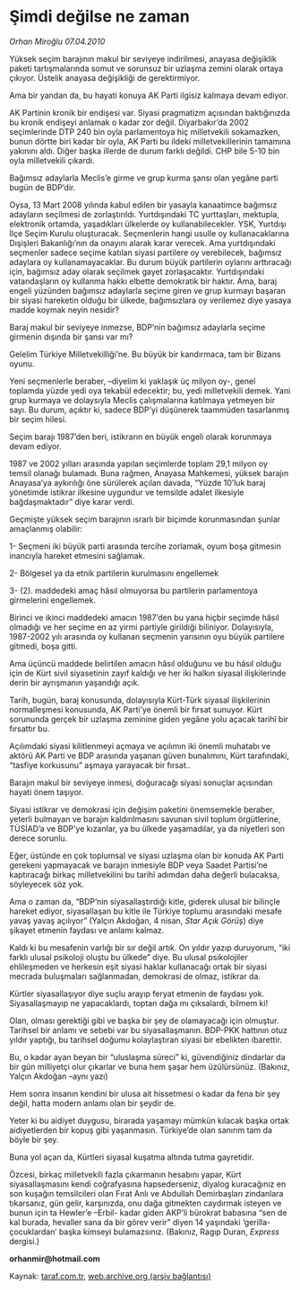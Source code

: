 # Şimdi değilse ne zaman

*Orhan Miroğlu 07.04.2010*

<div class="yazi"><p>Yüksek seçim barajının makul bir seviyeye indirilmesi, anayasa değişiklik paketi tartışmalarında somut ve sorunsuz bir uzlaşma zemini olarak ortaya çıkıyor. Üstelik anayasa değişikliği de gerektirmiyor. </p>
<p>Ama bir yandan da, bu hayati konuya AK Parti ilgisiz kalmaya devam ediyor. </p>
<p>AK Partinin kronik bir endişesi var. Siyasi pragmatizm açısından baktığınızda bu kronik endişeyi anlamak o kadar zor değil. Diyarbakır’da 2002 seçimlerinde DTP 240 bin oyla parlamentoya hiç milletvekili sokamazken, bunun dörtte biri kadar bir oyla, AK Parti bu ildeki milletvekillerinin tamamına yakınını aldı. Diğer başka illerde de durum farklı değildi. CHP bile 5-10 bin oyla milletvekili çıkardı. </p>
<p>Bağımsız adaylarla Meclis’e girme ve grup kurma şansı olan yegâne parti bugün de BDP’dir.</p>
<p>Oysa, 13 Mart 2008 yılında kabul edilen bir yasayla kanaatimce bağımsız adayların seçilmesi de zorlaştırıldı. Yurtdışındaki TC yurttaşları, mektupla, elektronik ortamda, yaşadıkları ülkelerde oy kullanabilecekler. YSK, Yurtdışı İlçe Seçim Kurulu oluşturacak. Seçmenlerin hangi usulle oy kullanacaklarına Dışişleri Bakanlığı’nın da onayını alarak karar verecek. Ama yurtdışındaki seçmenler sadece seçime katılan siyasi partilere oy verebilecek, bağımsız adaylara oy kullanamayacaklar. Bu durum büyük partilerin oylarını arttıracağı için, bağımsız aday olarak seçilmek gayet zorlaşacaktır. Yurtdışındaki vatandaşların oy kullanma hakkı elbette demokratik bir haktır. Ama, baraj engeli yüzünden bağımsız adaylarla seçime giren ve grup kurmayı başaran bir siyasi hareketin olduğu bir ülkede, bağımsızlara oy verilemez diye yasaya madde koymak neyin nesidir?</p>
<p>Baraj makul bir seviyeye inmezse, BDP’nin bağımsız adaylarla seçime girmenin dışında bir şansı var mı? </p>
<p>Gelelim Türkiye Milletvekilliği’ne. Bu büyük bir kandırmaca, tam bir Bizans oyunu. </p>
<p>Yeni seçmenlerle beraber, –diyelim ki yaklaşık üç milyon oy-, genel toplamda yüzde yedi oya tekabül edecektir; bu, yedi milletvekili demek. Yani grup kurmaya ve dolaysıyla Meclis çalışmalarına katılmaya yetmeyen bir sayı. Bu durum, açıktır ki, sadece BDP’yi düşünerek taammüden tasarlanmış bir seçim hilesi.</p>
<p>Seçim barajı 1987’den beri, istikrarın en büyük engeli olarak korunmaya devam ediyor. </p>
<p>1987 ve 2002 yılları arasında yapılan seçimlerde toplam 29,1 milyon oy temsil olanağı bulamadı. Buna rağmen, Anayasa Mahkemesi, yüksek barajın Anayasa’ya aykırılığı öne sürülerek açılan davada, “Yüzde 10’luk baraj yönetimde istikrar ilkesine uygundur ve temsilde adalet ilkesiyle bağdaşmaktadır” diye karar verdi. </p>
<p>Geçmişte yüksek seçim barajının ısrarlı bir biçimde korunmasından şunlar amaçlanmış olabilir:</p>
<p>1- Seçmeni iki büyük parti arasında tercihe zorlamak, oyum boşa gitmesin inancıyla hareket etmesini sağlamak.</p>
<p>2- Bölgesel ya da etnik partilerin kurulmasını engellemek</p>
<p>3- (2). maddedeki amaç hâsıl olmuyorsa bu partilerin parlamentoya girmelerini engellemek.</p>
<p>Birinci ve ikinci maddedeki amacın 1987’den bu yana hiçbir seçimde hâsıl olmadığı ve her seçime en az yirmi partiyle girildiği biliniyor. Dolayısıyla, 1987-2002 yılı arasında oy kullanan seçmenin yarısının oyu büyük partilere gitmedi, boşa gitti. </p>
<p>Ama üçüncü maddede belirtilen amacın hâsıl olduğunu ve bu hâsıl olduğu için de Kürt sivil siyasetinin zayıf kaldığı ve her iki halkın siyasal ilişkilerinde derin bir ayrışmanın yaşandığı açık.</p>
<p>Tarih, bugün, baraj konusunda, dolayısıyla Kürt-Türk siyasal ilişkilerinin normalleşmesi konusunda, AK Parti’ye önemli bir fırsat sunuyor. Kürt sorununda gerçek bir uzlaşma zeminine giden yegâne yolu açacak tarihî bir fırsattır bu.</p>
<p>Açılımdaki siyasi kilitlenmeyi açmaya ve açılımın iki önemli muhatabı ve aktörü AK Parti ve BDP arasında yaşanan güven bunalımını, Kürt tarafındaki, “tasfiye korkusunu” aşmaya yarayacak bir fırsat..</p>
<p>Barajın makul bir seviyeye inmesi, doğuracağı siyasi sonuçlar açısından hayati önem taşıyor.</p>
<p>Siyasi istikrar ve demokrasi için değişim paketini önemsemekle beraber, yeterli bulmayan ve barajın kaldırılmasını savunan sivil toplum örgütlerine, TÜSİAD’a ve BDP’ye kızanlar, ya bu ülkede yaşamadılar, ya da niyetleri son derece sorunlu.</p>
<p>Eğer, üstünde en çok toplumsal ve siyasi uzlaşma olan bir konuda AK Parti gerekeni yapmayacak ve barajın inmesiyle BDP veya Saadet Partisi’ne kaptıracağı birkaç milletvekilini bu tarihî adımdan daha değerli bulacaksa, söyleyecek söz yok. </p>
<p>Ama o zaman da, “BDP’nin siyasallaştırdığı kitle, giderek ulusal bir bilinçle hareket ediyor, siyasallaşan bu kitle ile Türkiye toplumu arasındaki mesafe yavaş yavaş açılıyor” (Yalçın Akdoğan, 4 nisan, <i>Star Açık Görüş</i>) diye şikayet etmenin faydası ve anlamı kalmaz. </p>
<p>Kaldı ki bu mesafenin varlığı bir sır değil artık. On yıldır yazıp duruyorum, “iki farklı ulusal psikoloji oluştu bu ülkede” diye. Bu ulusal psikolojiler ehlileşmeden ve herkesin eşit siyasi haklar kullanacağı ortak bir siyasi mecrada buluşmaları sağlanmadan, demokrasi de olmaz, istikrar da. </p>
<p>Kürtler siyasallaşıyor diye suçlu arayıp feryat etmenin de faydası yok. Siyasallaşmayıp ne yapacaklardı, toptan dağa mı çıksalardı, bilmem ki! </p>
<p>Olan, olması gerektiği gibi ve başka bir şey de olamayacağı için olmuştur. Tarihsel bir anlamı ve sebebi var bu siyasallaşmanın. BDP-PKK hattının otuz yıldır yaptığı, bu tarihsel doğumu kolaylaştıran siyasi bir ebelikten ibarettir. </p>
<p>Bu, o kadar ayan beyan bir “uluslaşma süreci” ki, güvendiğiniz dindarlar da bir gün milliyetçi olur çıkarlar ve buna hem şaşar hem üzülürsünüz. (Bakınız, Yalçın Akdoğan –aynı yazı) </p>
<p>Hem sonra insanın kendini bir ulusa ait hissetmesi o kadar da fena bir şey değil, hatta modern anlamı olan bir şeydir de. </p>
<p>Yeter ki bu aidiyet duygusu, birarada yaşamayı mümkün kılacak başka ortak aidiyetlerden bir kopuş gibi yaşanmasın. Türkiye’de olan sanırım tam da böyle bir şey.</p>
<p>Buna yol açan da, Kürtleri siyasal kuşatma altında tutma gayretidir.</p>
<p>Özcesi, birkaç milletvekili fazla çıkarmanın hesabını yapar, Kürt siyasallaşmasını kendi coğrafyasına hapsederseniz, diyalog kuracağınız en son kuşağın temsilcileri olan Fırat Anlı ve Abdullah Demirbaşları zindanlara tıkarsanız, gün gelir, karşınızda, onu dağa gitmekten caydırmak isteyen ve bunun için ta Hewler’e –Erbil- kadar giden AKP’li bürokrat babasına “sen de kal burada, hevaller sana da bir görev verir” diyen 14 yaşındaki ‘gerilla-çocuklardan’ başka kimseyi bulamazsınız. (Bakınız, Ragıp Duran, <i>Express</i> dergisi.) </p>
<p><b>orhanmir@hotmail.com</b></p></div>

Kaynak: [taraf.com.tr](http://www.taraf.com.tr:80/makale/10794.htm), [web.archive.org (arşiv bağlantısı)](http://web.archive.org/web/20100410144031/http://www.taraf.com.tr:80/makale/10794.htm)
